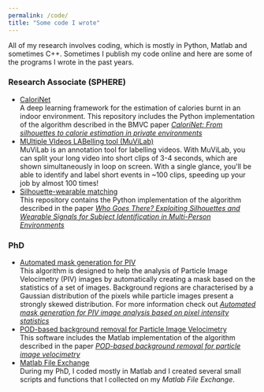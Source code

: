 ```yaml
---
permalink: /code/
title: "Some code I wrote"
---
```


All of my research involves coding, which is mostly in Python, Matlab and sometimes C++. Sometimes I publish my code online and here are some of the programs I wrote in the past years.

###   Research Associate (SPHERE)
* [CaloriNet](https://github.com/ale152/CaloriNet) <br/>
 A deep learning framework for the estimation of calories burnt in an indoor environment. This repository includes the Python implementation of the algorithm described in the BMVC paper _[CaloriNet: From silhouettes to calorie estimation in private environments](https://arxiv.org/abs/1806.08152)_
* [MUltiple VIdeos LABelling tool (MuViLab)](https://github.com/ale152/muvilab) <br/>
 MuViLab is an annotation tool for labelling videos. With MuViLab, you can split your long video into short clips of 3-4 seconds, which are shown simultaneously in loop on screen. With a single glance, you'll be able to identify and label short events in ~100 clips, speeding up your job by almost 100 times!
* [Silhouette-wearable matching](https://github.com/ale152/video-accelerometer-matching) <br/>
 This repository contains the Python implementation of the algorithm described in the paper _[Who Goes There? Exploiting Silhouettes and Wearable Signals for Subject Identification in Multi-Person Environments](http://openaccess.thecvf.com/content_ICCVW_2019/papers/CVPM/Masullo_Who_Goes_There_Exploiting_Silhouettes_and_Wearable_Signals_for_Subject_ICCVW_2019_paper.pdf)_
 
###  PhD
* [Automated mask generation for PIV](https://github.com/ale152/automagic_mask) <br/>
 This algorithm is designed to help the analysis of Particle Image Velocimetry (PIV) images by automatically creating a mask based on the statistics of a set of images. Background regions are characterised by a Gaussian distribution of the pixels while particle images present a strongly skewed distribution. For more information check out _[Automated mask generation for PIV image analysis based on pixel intensity statistics](https://link.springer.com/article/10.1007%2Fs00348-017-2357-3)_
* [POD-based background removal for Particle Image Velocimetry](https://uk.mathworks.com/matlabcentral/fileexchange/59655-pod-based-background-removal-for-particle-image-velocimetry) <br/>
 This software includes the Matlab implementation of the algorithm described in the paper _[POD-based background removal for particle image velocimetry](https://www.sciencedirect.com/science/article/pii/S0894177716302266)_
 * [Matlab File Exchange](https://uk.mathworks.com/matlabcentral/profile/authors/3265833-alessandro-masullo?utf8=%E2%9C%93&detail2=&detail=fileexchange) <br/>
 During my PhD, I coded mostly in Matlab and I created several small scripts and functions that I collected on my _Matlab File Exchange_.
